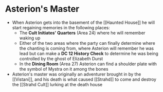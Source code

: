 # Asterion's Master

* When Asterion gets into the basement of the [[Haunted House]] he will start regaining memories in the following places:
  * The **Cult Initiates' Quarters** (Area 24) where he will remember waking up
  * Either of the two areas where the party can finally determine where the chanting is coming from, where Asterion will remember he was lead but can make a **DC 12 History Check** to determine he was being controlled by the ghost of Elizabeth Durst
  * In the **Dining Room** (Area 27) Asterion can find a shoulder plate with the symbol of Mystra on it among the bones
* Asterion's master was originally an adventurer brought in by the [[Vistani]], and his death is what caused [[Strahd]] to come and destroy the [[Strahd Cult]] lurking at the death house